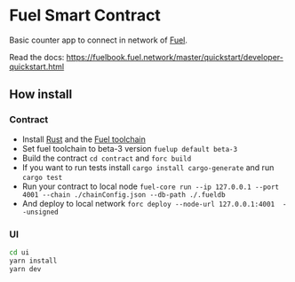 # Fuel Smart Contract
Basic counter app to connect in network of [Fuel](https://www.fuel.network/).

Read the docs: https://fuelbook.fuel.network/master/quickstart/developer-quickstart.html

## How install

### Contract
- Install [Rust](https://www.rust-lang.org/tools/install) and the [Fuel toolchain](https://github.com/FuelLabs/fuelup)
- Set fuel toolchain to beta-3 version `fuelup default beta-3`
- Build the contract `cd contract` and `forc build` 
- If you want to run tests install `cargo install cargo-generate` and run `cargo test`
- Run your contract to local node `fuel-core run --ip 127.0.0.1 --port 4001 --chain ./chainConfig.json --db-path ./.fueldb`
- And deploy to local network `forc deploy --node-url 127.0.0.1:4001  --unsigned`

### UI

```sh
cd ui
yarn install
yarn dev
```
 